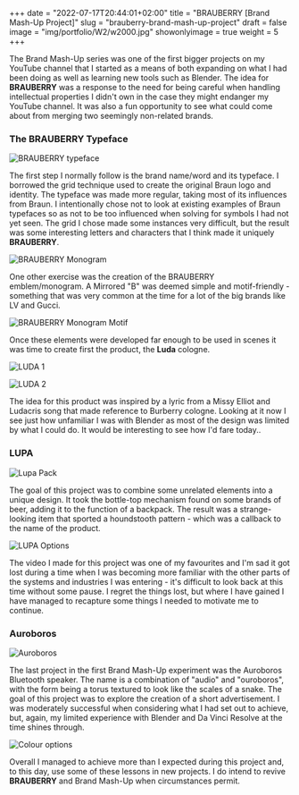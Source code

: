 +++
date = "2022-07-17T20:44:01+02:00"
title = "BRAUBERRY [Brand Mash-Up Project]"
slug = "brauberry-brand-mash-up-project"
draft = false
image = "img/portfolio/W2/w2000.jpg"
showonlyimage = true
weight = 5
+++



The Brand Mash-Up series was one of the first bigger projects on my YouTube channel that I started as a means of both expanding on what I had been doing as well as learning new tools such as Blender. The idea for **BRAUBERRY** was a response to the need for being careful when handling intellectual properties I didn't own in the case they might endanger my YouTube channel. It was also a fun opportunity to see what could come about from merging two seemingly non-related brands.

### The BRAUBERRY Typeface

![BRAUBERRY typeface][1]

The first step I normally follow is the brand name/word and its typeface. I borrowed the grid technique used to create the original Braun logo and identity. The typeface was made more regular, taking most of its influences from Braun. I intentionally chose not to look at existing examples of Braun typefaces so as not to be too influenced when solving for symbols I had not yet seen. The grid I chose made some instances very difficult, but the result was some interesting letters and characters that I think made it uniquely **BRAUBERRY**.

![BRAUBERRY Monogram][2]

One other exercise was the creation of the BRAUBERRY emblem/monogram. A Mirrored "B" was deemed simple and motif-friendly - something that was very common at the time for a lot of the big brands like LV and Gucci.

![BRAUBERRY Monogram Motif][3]

Once these elements were developed far enough to be used in scenes it was time to create first the product, the **Luda** cologne.

![LUDA 1][4]

![LUDA 2][5]

The idea for this product was inspired by a lyric from a Missy Elliot and Ludacris song that made reference to Burberry cologne. Looking at it now I see just how unfamiliar I was with Blender as most of the design was limited by what I could do. It would be interesting to see how I'd fare today..


### LUPA

![Lupa Pack][6]

The goal of this project was to combine some unrelated elements into a unique design. It took the bottle-top mechanism found on some brands of beer, adding it to the function of a backpack. The result was a strange-looking item that sported a houndstooth pattern - which was a callback to the name of the product.

![LUPA Options][7]

The video I made for this project was one of my favourites and I'm sad it got lost during a time when I was becoming more familiar with the other parts of the systems and industries I was entering - it's difficult to look back at this time without some pause. I regret the things lost, but where I have gained I have managed to recapture some things I needed to motivate me to continue.

### Auroboros

![Auroboros][8]

The last project in the first Brand Mash-Up experiment was the Auroboros Bluetooth speaker. The name is a combination of "audio" and "ouroboros", with the form being a torus textured to look like the scales of a snake. The goal of this project was to explore the creation of a short advertisement. I was moderately successful when considering what I had set out to achieve, but, again, my limited experience with Blender and Da Vinci Resolve at the time shines through.

![Colour options][9]

Overall I managed to achieve more than I expected during this project and, to this day, use some of these lessons in new projects. I do intend to revive **BRAUBERRY** and Brand Mash-Up when circumstances permit.


[1]:/img/portfolio/W2/w2001.gif
[2]:/img/portfolio/W2/w2002.gif
[3]:/img/portfolio/W2/w2003.gif
[4]:/img/portfolio/W2/w2004.png
[5]:/img/portfolio/W2/w2005.png
[6]:/img/portfolio/W2/w2006.png
[7]:/img/portfolio/W2/w2007.gif
[8]:/img/portfolio/W2/w2008.jpg
[9]:/img/portfolio/W2/w2009.gif